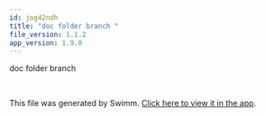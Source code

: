 ```yaml
---
id: jog42ndh
title: "doc folder branch "
file_version: 1.1.2
app_version: 1.9.0
---
```


doc folder branch

<br/>

This file was generated by Swimm. [Click here to view it in the app](https://swimm-web-app.web.app/repos/Z2l0aHViJTNBJTNBTm9hUmVwbyUzQSUzQU5vYW96ZXI=/docs/jog42ndh).

